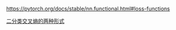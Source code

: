https://pytorch.org/docs/stable/nn.functional.html#loss-functions





[二分类交叉熵的两种形式](https://blog.csdn.net/qq_29007291/article/details/120673921)